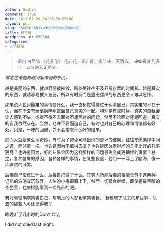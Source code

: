 ```yaml
---
author: Sophia
comments: true
date: 2011-01-20 10:28:00+00:00
layout: post
slug: '%e8%8a%b1%e9%9d%9e%e8%8a%b1'
title: 花非花
wordpress_id: 639804
categories:
- 心情随笔
---
```


> 语出
白居易 《花非花》
花非花，雾非雾，夜半来，天明去。
来如春梦几多时，去似朝云无觅处。


_常常在奇怪的时间写奇怪的东西。_

越是美丽的东西，就越容易被摧毁，所以美往往不及丑所存留的时间长。越是真实的东西，就越容易被人忘记，所以有时反而是虚无缥缈的东西更令人难以忘怀。

如果说人世间最难的事情是什么，我一直都觉得莫过于认清自己。其实难的不在于认，而在于没有丝毫隐瞒地直面自己真实的一起。特别是有些时候，真实的自我会让人感到不快，或者不得不去面对不想面对的问题。然而不论面对还是回避，真实的自我依然存在。当然，也许不要逼迫自己，有时也对自己的心理和情绪都有好处。只是，一味的回避，并不会带来什么好的结果。

然而人就是这么地奇妙，有时为了避免可能出现的更坏的结果，往往宁愿选择中间之道，而非搏一把。也许是因为不值得去搏？也许是因为觉得坏的几率比好的几率更高？也许是因为，好的结果会因为这样那样的问题最终变成更糟糕的事情？总之，各种各样的原因，各种各样的事情，在某些夜里，他们一一浮上了脑海，像一片朦胧的薄雾。

后悔自己没做过什么。后悔自己做了什么。其实人所能后悔的事情无外乎这两种。记忆的波涛载沉载浮，人生的小舟颠簸上下，然而一切都会继续，即使是最黑暗的夜色里，也依稀能看到一丝光芒的吧。

我对着玻璃嘲笑着自己，玻璃上的人影也嘲笑着我。
我想起了过去的那些事，过去的那些人可还记得我？

昨晚听了几小时的Don't Cry。

I did not cried last night.
